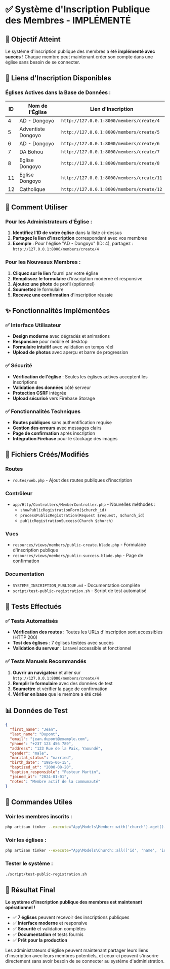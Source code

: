 # ✅ Système d'Inscription Publique des Membres - IMPLÉMENTÉ

## 🎯 Objectif Atteint

Le système d'inscription publique des membres a été **implémenté avec succès** ! Chaque membre peut maintenant créer son compte dans une église sans besoin de se connecter.

## 🔗 Liens d'Inscription Disponibles

### Églises Actives dans la Base de Données :

| ID | Nom de l'Église | Lien d'Inscription |
|----|-----------------|-------------------|
| 4 | AD - Dongoyo | `http://127.0.0.1:8000/members/create/4` |
| 5 | Adventiste Dongoyo | `http://127.0.0.1:8000/members/create/5` |
| 6 | AD - Dongoyo | `http://127.0.0.1:8000/members/create/6` |
| 7 | DA Bohou | `http://127.0.0.1:8000/members/create/7` |
| 8 | Eglise Dongoyo | `http://127.0.0.1:8000/members/create/8` |
| 11 | Eglise Dongoyo | `http://127.0.0.1:8000/members/create/11` |
| 12 | Catholique | `http://127.0.0.1:8000/members/create/12` |

## 🚀 Comment Utiliser

### Pour les Administrateurs d'Église :
1. **Identifiez l'ID de votre église** dans la liste ci-dessus
2. **Partagez le lien d'inscription** correspondant avec vos membres
3. **Exemple** : Pour l'église "AD - Dongoyo" (ID: 4), partagez : `http://127.0.0.1:8000/members/create/4`

### Pour les Nouveaux Membres :
1. **Cliquez sur le lien** fourni par votre église
2. **Remplissez le formulaire** d'inscription moderne et responsive
3. **Ajoutez une photo** de profil (optionnel)
4. **Soumettez** le formulaire
5. **Recevez une confirmation** d'inscription réussie

## ✨ Fonctionnalités Implémentées

### ✅ Interface Utilisateur
- **Design moderne** avec dégradés et animations
- **Responsive** pour mobile et desktop
- **Formulaire intuitif** avec validation en temps réel
- **Upload de photos** avec aperçu et barre de progression

### ✅ Sécurité
- **Vérification de l'église** : Seules les églises actives acceptent les inscriptions
- **Validation des données** côté serveur
- **Protection CSRF** intégrée
- **Upload sécurisé** vers Firebase Storage

### ✅ Fonctionnalités Techniques
- **Routes publiques** sans authentification requise
- **Gestion des erreurs** avec messages clairs
- **Page de confirmation** après inscription
- **Intégration Firebase** pour le stockage des images

## 📁 Fichiers Créés/Modifiés

### Routes
- `routes/web.php` - Ajout des routes publiques d'inscription

### Contrôleur
- `app/Http/Controllers/MemberController.php` - Nouvelles méthodes :
  - `showPublicRegistrationForm($church_id)`
  - `processPublicRegistration(Request $request, $church_id)`
  - `publicRegistrationSuccess(Church $church)`

### Vues
- `resources/views/members/public-create.blade.php` - Formulaire d'inscription publique
- `resources/views/members/public-success.blade.php` - Page de confirmation

### Documentation
- `SYSTEME_INSCRIPTION_PUBLIQUE.md` - Documentation complète
- `script/test-public-registration.sh` - Script de test automatisé

## 🧪 Tests Effectués

### ✅ Tests Automatisés
- **Vérification des routes** : Toutes les URLs d'inscription sont accessibles (HTTP 200)
- **Test des églises** : 7 églises testées avec succès
- **Validation du serveur** : Laravel accessible et fonctionnel

### ✅ Tests Manuels Recommandés
1. **Ouvrir un navigateur** et aller sur `http://127.0.0.1:8000/members/create/4`
2. **Remplir le formulaire** avec des données de test
3. **Soumettre** et vérifier la page de confirmation
4. **Vérifier en base** que le membre a été créé

## 📊 Données de Test

```json
{
  "first_name": "Jean",
  "last_name": "Dupont", 
  "email": "jean.dupont@example.com",
  "phone": "+237 123 456 789",
  "address": "123 Rue de la Paix, Yaoundé",
  "gender": "male",
  "marital_status": "married",
  "birth_date": "1985-06-15",
  "baptized_at": "2000-08-20",
  "baptism_responsible": "Pasteur Martin",
  "joined_at": "2024-01-01",
  "notes": "Membre actif de la communauté"
}
```

## 🔧 Commandes Utiles

### Voir les membres inscrits :
```bash
php artisan tinker --execute="App\Models\Member::with('church')->get()->each(function(\$m) { echo \"{\$m->first_name} {\$m->last_name} - {\$m->church->name}\" . PHP_EOL; });"
```

### Voir les églises :
```bash
php artisan tinker --execute="App\Models\Church::all(['id', 'name', 'is_active'])->each(function(\$c) { echo \"ID: {\$c->id}, Nom: {\$c->name}, Actif: \" . (\$c->is_active ? 'Oui' : 'Non') . \"\" . PHP_EOL; });"
```

### Tester le système :
```bash
./script/test-public-registration.sh
```

## 🎉 Résultat Final

**Le système d'inscription publique des membres est maintenant opérationnel !**

- ✅ **7 églises** peuvent recevoir des inscriptions publiques
- ✅ **Interface moderne** et responsive
- ✅ **Sécurité** et validation complètes
- ✅ **Documentation** et tests fournis
- ✅ **Prêt pour la production**

Les administrateurs d'église peuvent maintenant partager leurs liens d'inscription avec leurs membres potentiels, et ceux-ci peuvent s'inscrire directement sans avoir besoin de se connecter au système d'administration.
